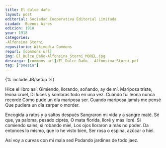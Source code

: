 ```yaml
---
title: El dulce daño
layout: post
editorial: Sociedad Cooperativa Editorial Limitada
ciudad:  Buenos Aires
edicion: 1918
year: 1918
categories: 
-Alfonsina Storni
repositorio: Wikimedia Commons
repurl: [commons url]
img: El_Dulce_Daño-Alfonsina_Storni_MOREL.jpg
descarga: [commons url]/El_Dulce_Daño_-_Alfonsina_Storni.pdf
tag: ["poesía"]
---
```

{% include JB/setup %}

Hice el libro así:
Gimiendo, llorando, soñando, ay de mí.
Mariposa triste, leona cruel,
Di luces y sombras todo en una vez.
Cuando fui leona nunca recordé
Cómo pude un día mariposa ser.
Cuando mariposa jamás me pensé
Que pudiera un día zarpar o morder.

Encogida a ratos y a saltos después
Sangraron mi vida y a sangre maté.
Sé que, ya paloma, pesado ciprés,
O mata florida, lloré y más lloré.
Si comiendo sales, si robando miel,
Los ojos lloraron a más no poder.
Da entonces lo mismo, que lo he visto bien,
Ser rosa o espina, azúcar o hiel.

Así voy a curvas con mi mala sed
Podando jardines de todo jaez.